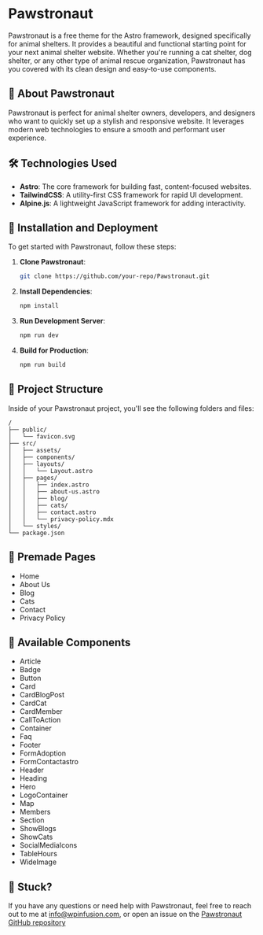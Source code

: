 # Pawstronaut

Pawstronaut is a free theme for the Astro framework, designed specifically for animal shelters. It provides a beautiful and functional starting point for your next animal shelter website. Whether you're running a cat shelter, dog shelter, or any other type of animal rescue organization, Pawstronaut has you covered with its clean design and easy-to-use components.

## 🌟 About Pawstronaut

Pawstronaut is perfect for animal shelter owners, developers, and designers who want to quickly set up a stylish and responsive website. It leverages modern web technologies to ensure a smooth and performant user experience.

## 🛠️ Technologies Used

-   **Astro**: The core framework for building fast, content-focused websites.
-   **TailwindCSS**: A utility-first CSS framework for rapid UI development.
-   **Alpine.js**: A lightweight JavaScript framework for adding interactivity.

## 🚀 Installation and Deployment

To get started with Pawstronaut, follow these steps:

1. **Clone Pawstronaut**:

    ```sh
    git clone https://github.com/your-repo/Pawstronaut.git
    ```

2. **Install Dependencies**:

    ```sh
    npm install
    ```

3. **Run Development Server**:

    ```sh
    npm run dev
    ```

4. **Build for Production**:

    ```sh
    npm run build
    ```

## 📂 Project Structure

Inside of your Pawstronaut project, you'll see the following folders and files:

```text
/
├── public/
│   └── favicon.svg
├── src/
│   ├── assets/
│   ├── components/
│   ├── layouts/
│   │   └── Layout.astro
│   ├── pages/
│   │   ├── index.astro
│   │   ├── about-us.astro
│   │   ├── blog/
│   │   ├── cats/
│   │   ├── contact.astro
│   │   └── privacy-policy.mdx
│   └── styles/
└── package.json
```

## 📄 Premade Pages

-   Home
-   About Us
-   Blog
-   Cats
-   Contact
-   Privacy Policy

## 🧩 Available Components

-   Article
-   Badge
-   Button
-   Card
-   CardBlogPost
-   CardCat
-   CardMember
-   CallToAction
-   Container
-   Faq
-   Footer
-   FormAdoption
-   FormContactastro
-   Header
-   Heading
-   Hero
-   LogoContainer
-   Map
-   Members
-   Section
-   ShowBlogs
-   ShowCats
-   SocialMediaIcons
-   TableHours
-   WideImage

## 👀 Stuck?

If you have any questions or need help with Pawstronaut, feel free to reach out to me at info@wpinfusion.com, or open an issue on the [Pawstronaut GitHub repository](https://github.com/wpinfusion/pawstronaut)

